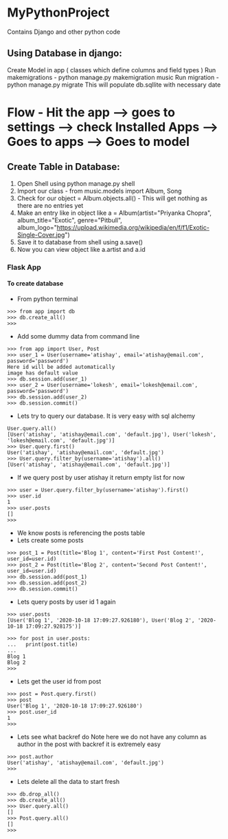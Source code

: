 # MyPythonProject
Contains Django and other python code

Using Database in django:
------------------------------

Create Model in app ( classes which define columns and field types )
Run makemigrations - python manage.py makemigration music
Run migration 	   - python manage.py migrate
This will populate db.sqllite with necessary date

Flow - Hit the app --> goes to settings --> check Installed Apps --> Goes to apps --> Goes to model
==================================================================================================

Create Table in Database:
------------------------
1. Open Shell using python manage.py shell
2. Import our class - from music.models import Album, Song
3. Check for our object = Album.objects.all() - This will get nothing as there are no entries yet
4. Make an entry like in object like a = Album(artist="Priyanka Chopra", album_title="Exotic", genre="Pitbull", album_logo="https://upload.wikimedia.org/wikipedia/en/f/f1/Exotic-Single-Cover.jpg")
5. Save it to database from shell using a.save()
6. Now you can view object like a.artist and a.id

### Flask App
#### To create database
- From python terminal
```
>>> from app import db
>>> db.create_all()
>>>
```
- Add some dummy data from command line
```
>>> from app import User, Post
>>> user_1 = User(username='atishay', email='atishay@email.com', password='password')
Here id will be added automatically
image has default value
>>> db.session.add(user_1)
>>> user_2 = User(username='lokesh', email='lokesh@email.com', password='password')
>>> db.session.add(user_2)
>>> db.session.commit()
```

- Lets try to query our database. It is very easy with sql alchemy
```
User.query.all()
[User('atishay', 'atishay@email.com', 'default.jpg'), User('lokesh', 'lokesh@email.com', 'default.jpg')]
>>> User.query.first()
User('atishay', 'atishay@email.com', 'default.jpg')
>>> User.query.filter_by(username='atishay').all()
[User('atishay', 'atishay@email.com', 'default.jpg')]
```

- If we query post by user atishay it return empty list for now
```
>>> user = User.query.filter_by(username='atishay').first()
>>> user.id
1
>>> user.posts
[]
>>>
```
- We know posts is referencing the posts table
- Lets create some posts
```
>>> post_1 = Post(title='Blog 1', content='First Post Content!', user_id=user.id)
>>> post_2 = Post(title='Blog 2', content='Second Post Content!', user_id=user.id)
>>> db.session.add(post_1)
>>> db.session.add(post_2)
>>> db.session.commit()
```
- Lets query posts by user id 1 again
```
>>> user.posts
[User('Blog 1', '2020-10-18 17:09:27.926180'), User('Blog 2', '2020-10-18 17:09:27.928175')]
```
```
>>> for post in user.posts:
...   print(post.title)
...
Blog 1
Blog 2
>>>
```
- Lets get the user id from post
```
>>> post = Post.query.first()
>>> post
User('Blog 1', '2020-10-18 17:09:27.926180')
>>> post.user_id
1
>>>
```
- Lets see what backref do
Note here we do not have any column as author in the post with backref it is extremely easy
```
>>> post.author
User('atishay', 'atishay@email.com', 'default.jpg')
>>>
```

- Lets delete all the data to start fresh
```
>>> db.drop_all()
>>> db.create_all()
>>> User.query.all()
[]
>>> Post.query.all()
[]
>>>
```